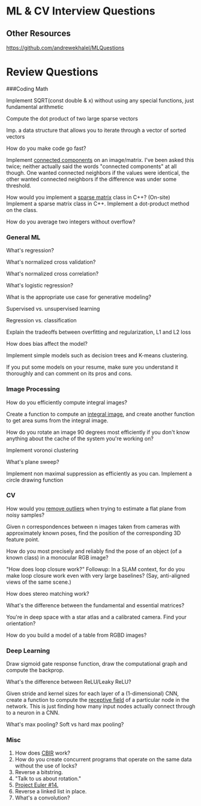 # ML & CV Interview Questions

## Other Resources

https://github.com/andrewekhalel/MLQuestions

# Review Questions

###Coding Math

Implement SQRT(const double & x) without using any special functions, just fundamental arithmetic

Compute the dot product of two large sparse vectors

Imp. a data structure that allows you to iterate through a vector of sorted vectors

How do you make code go fast?

Implement [connected components](http://aishack.in/tutorials/labelling-connected-components-example/) on an image/matrix. I've been asked this twice; neither actually said the words "connected components" at all though. One wanted connected neighbors if the values were identical, the other wanted connected neighbors if the difference was under some threshold.

How would you implement a [sparse matrix](https://en.wikipedia.org/wiki/Sparse_matrix) class in C++? (On-site) Implement a sparse matrix class in C++. Implement a dot-product method on the class.

How do you average two integers without overflow?

### General ML

What's regression?

What's normalized cross validation?

What's normalized cross correlation? 

What's logistic regression?

What is the appropriate use case for generative modeling? 

Supervised vs. unsupervised learning

Regression vs. classification

Explain the tradeoffs between overfitting and regularization, L1 and L2 loss

How does bias affect the model?

Implement simple models such as decision trees and K-means clustering.

 If you put some models on your resume, make sure you understand it thoroughly and can comment on its pros and cons.

### Image Processing

How do you efficiently compute integral images?

Create a function to compute an [integral image](https://en.wikipedia.org/wiki/Summed-area_table), and create another function to get area sums from the integral image.

How do you rotate an image 90 degrees most efficiently if you don't know anything about the cache of the system you're working on?

Implement voronoi clustering

What's plane sweep?

Implement non maximal suppression as efficiently as you can.
Implement a circle drawing function

### CV

How would you [remove outliers](https://en.wikipedia.org/wiki/Random_sample_consensus) when trying to estimate a flat plane from noisy samples? 

Given n correspondences between n images taken from cameras with approximately known poses, find the position of the corresponding 3D feature point.

How do you most precisely and reliably find the pose of an object (of a known class) in a monocular RGB image?

"How does loop closure work?" Followup: In a SLAM context, for do you make loop closure work even with very large baselines? (Say, anti-aligned views of the same scene.)

How  does stereo matching work?

What's the difference between the fundamental and essential matrices?

You're in deep space with a star atlas and a calibrated camera. Find your orientation?

How do you build a model of a table from RGBD images?

### Deep Learning

Draw  sigmoid gate response function, draw the computational graph and compute the backprop.

What's the difference between ReLU/Leaky ReLU?

Given stride and kernel sizes for each layer of a (1-dimensional) CNN, create a function to compute the [receptive field](https://www.quora.com/What-is-a-receptive-field-in-a-convolutional-neural-network) of a particular node in the network. This is just finding how many input nodes actually connect through to a neuron in a CNN.

What's max pooling? Soft vs hard max pooling?

### Misc

1. How does [CBIR](https://www.robots.ox.ac.uk/~vgg/publications/2013/arandjelovic13/arandjelovic13.pdf) work?
2. How do you create concurrent programs that operate on the same data without the use of locks?
3. Reverse a bitstring.
4. "Talk to us about rotation."
5. [Project Euler #14.](https://projecteuler.net/problem=14)
6. Reverse a linked list in place.
7. What's a convolution?



